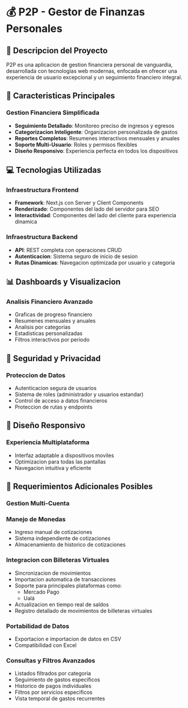 # 💰 P2P - Gestor de Finanzas Personales

## 🌟 Descripcion del Proyecto

P2P es una aplicacion de gestion financiera personal de vanguardia, desarrollada
con tecnologias web modernas, enfocada en ofrecer una experiencia de usuario
excepcional y un seguimiento financiero integral.

## 🚀 Caracteristicas Principales

### Gestion Financiera Simplificada

- **Seguimiento Detallado**: Monitoreo preciso de ingresos y egresos
- **Categorizacion Inteligente**: Organizacion personalizada de gastos
- **Reportes Completos**: Resumenes interactivos mensuales y anuales
- **Soporte Multi-Usuario**: Roles y permisos flexibles
- **Diseño Responsivo**: Experiencia perfecta en todos los dispositivos

## 💻 Tecnologias Utilizadas

### Infraestructura Frontend

- **Framework**: Next.js con Server y Client Components
- **Renderizado**: Componentes del lado del servidor para SEO
- **Interactividad**: Componentes del lado del cliente para experiencia dinamica

### Infraestructura Backend

- **API**: REST completa con operaciones CRUD
- **Autenticacion**: Sistema seguro de inicio de sesion
- **Rutas Dinamicas**: Navegacion optimizada por usuario y categoria

## 📊 Dashboards y Visualizacion

### Analisis Financiero Avanzado

- Graficas de progreso financiero
- Resumenes mensuales y anuales
- Analisis por categorias
- Estadisticas personalizadas
- Filtros interactivos por periodo

## 🔐 Seguridad y Privacidad

### Proteccion de Datos

- Autenticacion segura de usuarios
- Sistema de roles (administrador y usuarios estandar)
- Control de acceso a datos financieros
- Proteccion de rutas y endpoints

## 📱 Diseño Responsivo

### Experiencia Multiplataforma

- Interfaz adaptable a dispositivos moviles
- Optimizacion para todas las pantallas
- Navegacion intuitiva y eficiente

## 🎯 Requerimientos Adicionales Posibles

### Gestion Multi-Cuenta

### Manejo de Monedas

- Ingreso manual de cotizaciones
- Sistema independiente de cotizaciones
- Almacenamiento de historico de cotizaciones

### Integracion con Billeteras Virtuales

- Sincronizacion de movimientos
- Importacion automatica de transacciones
- Soporte para principales plataformas como:
  - Mercado Pago
  - Ualá
- Actualizacion en tiempo real de saldos
- Registro detallado de movimientos de billeteras virtuales

### Portabilidad de Datos

- Exportacion e importacion de datos en CSV
- Compatibilidad con Excel

### Consultas y Filtros Avanzados

- Listados filtrados por categoria
- Seguimiento de gastos especificos
- Historico de pagos individuales
- Filtros por servicios especificos
- Vista temporal de gastos recurrentes
